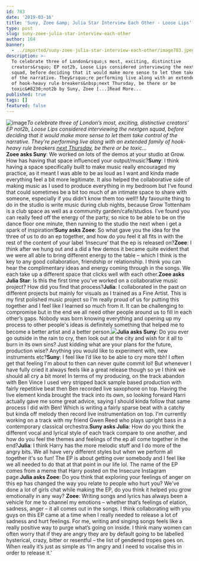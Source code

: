 ```yaml
---
id: 783
date: '2019-03-16'
title: 'Suny, Zoee &amp; Julia Star Interview Each Other - Loose Lips'
type: post
slug: suny-zoee-julia-star-interview-each-other
author: 164
banner:
  - ../imported/suny-zoee-julia-star-interview-each-other/image783.jpeg
description: >-
  To celebrate three of London&rsquo;s most, exciting, distinctive
  creators&rsquo; EP not2b, Loose Lips considered interviewing the nextgen
  squad, before deciding that it would make more sense to let them take control
  of the narrative. They&rsquo;re performing live along with an extended family
  of hook-heavy rule breakers&nbsp;next Thursday, be there or be
  toxic&#8230;not2b by Suny, Zoee [...]Read More...
published: true
tags: []
featured: false
---
```

![image](../../imported/suny-zoee-julia-star-interview-each-other/image783.jpeg)_To celebrate three of London’s most, exciting, distinctive creators’ EP not2b, Loose Lips considered interviewing the nextgen squad, before deciding that it would make more sense to let them take control of the narrative. They’re performing live along with an extended family of hook-heavy rule breakers_ [_next Thursday_](https://www.facebook.com/events/304428323757659/)_, be there or be toxic…_  
**Zoee asks Suny**: We worked on lots of the demos at your studio at Grow. How has having that space influenced your output/music?**Suny**: I think having a space specifically built to make music really encouraged my practice, as it meant I was able to be as loud as I want and kinda made everything feel a bit more legitimate. It also helped the collaborative side of making music as I used to produce everything in my bedroom but I’ve found that could sometimes be a bit too much of an intimate space to share with someone, especially if you didn’t know them too well!! My favourite thing to do in the studio is write music during club nights, because Grow Tottenham is a club space as well as a community garden/cafe/studios. I’ve found you can really feed off the energy of the party, so nice to be able to be on the dance floor one minute, then running to the studio the next when i get a spark of inspiration!**Suny asks Zoee**: So what gave you the idea for the three of us to do an ep together, and how do you feel it all fits in with the rest of the content of your label ‘Insecure’ that the ep is released on?**Zoee**: I think after we hung out and a did a few demos it became quite evident that we were all able to bring different energy to the table – which I think is the key to any good collaboration, friendship or relationship. I think you can hear the complimentary ideas and energy coming through in the songs. We each take up a different space that clicks well with each other.**Zoee asks Julia Star**: Is this the first time you’ve worked on a collaborative music project? How did you find that process?**Julia**: I collaborated in the past on different projects but mainly for visuals as I trained as a Fine Artist. This is my first polished music project so I'm really proud of us for putting this together and I feel like I learned so much from it. It can be challenging to compromise but in the end we all need other people around us to fill in each other’s gaps. Nobody was born knowing everything and opening up my process to other people's ideas is definitely something that helped me to become a better artist and a better person.![](https://lh5.googleusercontent.com/Ac7Zg1_OHlK3cCJdvH-A7pHjDB6vaG9Q2YD-xbuKkEmLKp4b8j4EIMXT0_dLzGT4y9anQzea6xh6S96GoPp-ALSCOmeheob31qrXu2BXFZNkmjxi5uGeccoSW0oOXIEY8YwGs8uf)**Julia asks Suny**: Do you ever go outside in the rain to cry, then look out at the city and wish for it all to burn in its own sins? Just kidding what are your plans for the future, production wise? Anything you would like to experiment with, new instruments etc?**Suny**: I feel like I’d like to be able to cry more tbh! I often get that feeling I'm about to then can never quite commit lol! But whenever I have fully cried it always feels like a great release though so ye I think we should all cry a bit more! In terms of my producing, on the track abandon with Ben Vince I used very stripped back sample based production with fairly repetitive beat then Ben recorded live saxophone on top. Having the live element kinda brought the track into its own, so looking forward Harri actually gave me some great advice, saying I should kinda follow that same process I did with Ben! Which is writing a fairly sparse beat with a catchy but kinda off melody then record live instrumentation on top. I'm currently working on a track with my friend Gwen Reed who plays upright bass in a contemporary classical orchestra.**Suny asks Julia**: How do you think the different vocal and lyrical style of each track compare to one another, and how do you feel the themes and feelings of the ep all come together in the end?**Julia**: I think Harry has the more melodic stuff and I do more of the angry bits. We all have very different styles but when we perform all together it's so fun! The EP is about getting over somebody and I feel like we all needed to do that at that point in our life lol. The name of the EP comes from a meme that Harry posted on the Insecure Instagram page.**Julia asks Zoee**: Do you think that exploring your feelings of anger on this ep has changed the way you relate to people who hurt you? We've done a lot of girls chat while making the EP, do you think it helped you grow emotionally in any way? **Zoee**: Writing songs and lyrics has always been a vehicle for me to channel my emotions – whether that’s feelings of elation, sadness, anger – it all comes out in the songs. I think collaborating with you guys on this EP came at a time when I really needed to release a lot of sadness and hurt feelings. For me, writing and singing songs feels like a really positive way to purge what’s going on inside. I think many women can often worry that if they are angry they are by default going to be labelled hysterical, crazy, bitter or resentful – the list of gendered tropes goes on. When really it’s just as simple as ‘I’m angry and I need to vocalise this in order to release it.’